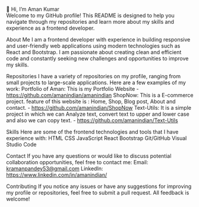 <!--- 
- 👋 Hi, I’m Aman Kumar
- 👀 I’m interested in Coding
- 🌱 I’m currently learning Full Stack Web Development.
- 💞️ I’m looking to collaborate on ..
- 📫 How to reach me by E-mail
amanindian/amanindian is a ✨ special ✨ repository because its `README.md` (this file) appears on your GitHub profile.
You can click the Preview link to take a look at your changes.
--->

👋 Hi, I’m Aman Kumar  
Welcome to my GitHub profile! This README is designed to help you navigate through my repositories and learn more about my skills and experience as a frontend developer.

About Me
I am a frontend developer with experience in building responsive and user-friendly web applications using modern technologies such as React and Bootstrap.
I am passionate about creating clean and efficient code and constantly seeking new challenges and opportunities to improve my skills.

Repositories
I have a variety of repositories on my profile, ranging from small projects to large-scale applications. Here are a few examples of my work:
Portfolio of Aman: This is my Portfolio Website - https://github.com/amanindian/amanindian
ShopNow: This is a E-commerce project. feature of this website is : Home, Shop, Blog post, About and contact. - https://github.com/amanindian/ShopNow
Text-Utils: It is a simple project in which we can Analyze text, convert text to upper and lower case and also we can copy text. - https://github.com/amanindian/Text-Utils


Skills
Here are some of the frontend technologies and tools that I have experience with:
HTML
CSS
JavaScript
React
Bootstrap
Git/GitHub
Visual Studio Code


Contact
If you have any questions or would like to discuss potential collaboration opportunities, feel free to contact me:
Email: kramanpandey53@gmail.com
LinkedIn: https://www.linkedin.com/in/amanindian/

Contributing
If you notice any issues or have any suggestions for improving my profile or repositories, feel free to submit a pull request. All feedback is welcome!
